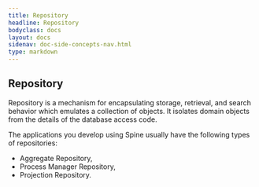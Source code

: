 ```yaml
---
title: Repository
headline: Repository
bodyclass: docs
layout: docs
sidenav: doc-side-concepts-nav.html
type: markdown
---
```

<h2 class="top">Repository</h2> 

Repository  is a mechanism for encapsulating storage, retrieval, and search behavior which emulates a collection of objects. 
It isolates domain objects from the details of the database access code. 

The applications you develop using Spine usually have the following types of repositories:
* Aggregate Repository,
* Process Manager Repository,
* Projection Repository.